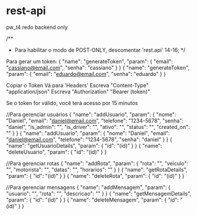 # rest-api
pw_t4 redo backend only

/**
* Para habilitar o modo de POST-ONLY, descomentar 'rest.api' 14-16;
*/

Para gerar um token: 
{
  "name": "generateToken",
  "param": {
    "email": "cassiano@email.com",
    "senha": "cassiano"
  }
}
{
  "name": "generateToken",
  "param": {
    "email": "eduardo@email.com",
    "senha": "eduardo"
  }
}

Copiar o Token 
Vá para 'Headers'
Escreva "Content-Type" "application/json"
Escreva "Authorization" "Bearer (token)"

Se o token for válido, você terá acesso por 15 minutos

//Para gerenciar usuários
{
  "name": "addUsuario",
  "param": {
    "nome": "Daniel",
    "email": "daniel@email.com",
    "telefone": "1234-5678",
    "senha": "daniel",
    "is_admin": "",
    "is_driver": "",
    "ativo": "",
    "status": "",
    "created_on": ""
  }
}
{
  "name": "addUsuario",
  "param": {
    "nome": "Daniel",
    "email": "daniel@email.com",
    "telefone": "1234-5678",
    "senha": "daniel"
  }
}
{
  "name": "getUsuarioDetails",
  "param": {
    "id": "(id)"
  }
}
{
  "name": "deleteUsuario",
  "param": {
    "id": "(id)"
  }
}

//Para gerenciar rotas
{
  "name": "addRota",
  "param": {
    "rota": "",
    "veiculo": "",
    "motorista": "",
    "datas": "",
    "horarios": ""
  }
}
{
  "name": "getRotaDetails",
  "param": {
    "id": "(id)"
  }
}
{
  "name": "deleteRota",
  "param": {
    "id": "(id)"
  }
}

//Para gerenciar mensagens
{
  "name": "addMensagem",
  "param": {
    "usuario": "",
    "rota": "",
    "descricao": ""
  }
}
{
  "name": "getMensagemDetails",
  "param": {
    "id": "(id)"
  }
}
{
  "name": "deleteMensagem",
  "param": {
    "id": "(id)"
  }
}
